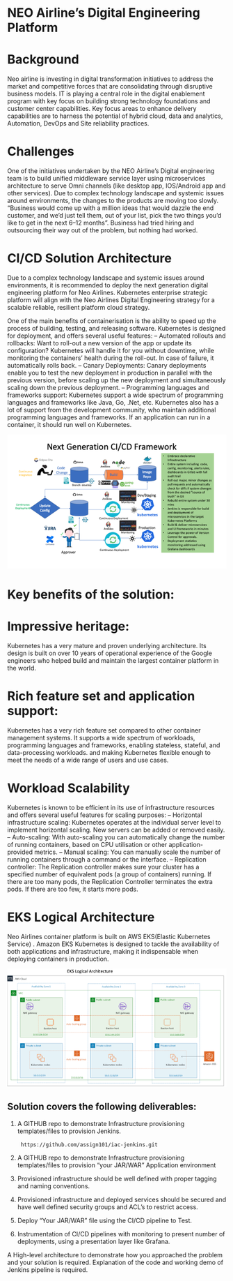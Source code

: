   # NEO Airline’s Digital Engineering Platform

# Background

Neo airline is investing in digital transformation initiatives to address the market and competitive forces that are consolidating through disruptive business models. IT is playing a central role in the digital enablement program with key focus on building strong technology foundations and customer center capabilities. Key focus areas to enhance delivery capabilities are to harness the potential of hybrid cloud, data and analytics, Automation, DevOps and Site reliability practices.

# Challenges
One of the initiatives undertaken by the NEO Airline’s Digital engineering team is to build unified middleware service layer using microservices architecture to serve Omni channels (like desktop app, IOS/Android app and other services). Due to complex technology landscape and systemic issues around environments, the changes to the products are moving too slowly. “Business would come up with a million ideas that would dazzle the end customer, and we’d just tell them, out of your list, pick the two things you’d like to get in the next 6–12 months”. Business had tried hiring and outsourcing their way out of the problem, but nothing had worked. 

# CI/CD Solution Architecture
Due to a complex technology landscape and systemic issues around environments, it is recommended to deploy the next generation digital engineering platform for Neo Airlines. 
Kubernetes enterprise strategic platform will align with the Neo Airlines Digital Engineering strategy for  a scalable reliable, resilient platform cloud strategy.

One of the main benefits of containerisation is the ability to speed up the process of building, testing, and releasing software. Kubernetes is designed for deployment, and offers several useful features:
– Automated rollouts and rollbacks: Want to roll-out a new version of the app or update its configuration? Kubernetes will handle it for you without downtime, while monitoring the containers’ health during the roll-out. In case of failure, it automatically rolls back.
– Canary Deployments: Canary deployments enable you to test the new deployment in production in parallel with the previous version, before scaling up the new deployment and simultaneously scaling down the previous deployment.
– Programming languages and frameworks support: Kubernetes support a wide spectrum of programming languages and frameworks like Java, Go, .Net, etc. Kubernetes also has a lot of support from the development community, who maintain additional programming languages and frameworks. If an application can run in a container, it should run well on Kubernetes.

![Architecture](images/architecture.png)                                       

# Key benefits of the solution:
# Impressive heritage:
Kubernetes has a very mature and proven underlying architecture. Its design is built on over 10 years of operational experience of the Google engineers who helped build and maintain the largest container platform in the world.
# Rich feature set and application support:
Kubernetes has a very rich feature set compared to other container management systems. It supports a wide spectrum of workloads, programming languages and frameworks, enabling stateless, stateful, and data-processing workloads. and making Kubernetes flexible enough to meet the needs of a wide range of users and use cases.
# Workload Scalability
Kubernetes is known to be efficient in its use of infrastructure resources and offers several useful features for scaling purposes:
– Horizontal infrastructure scaling: Kubernetes operates at the individual server level to implement horizontal scaling. New servers can be added or removed easily.
– Auto-scaling: With auto-scaling you can automatically change the number of running containers, based on CPU utilisation or other application-provided metrics.
– Manual scaling: You can manually scale the number of running containers through a command or the interface.
– Replication controller: The Replication controller makes sure your cluster has a specified number of equivalent pods (a group of containers) running. If there are too many pods, the Replication Controller terminates the extra pods. If there are too few, it starts more pods.


# EKS Logical  Architecture
Neo Airlines container platform is built on AWS EKS(Elastic Kubernetes Service) . Amazon EKS Kubernetes is designed to tackle the availability of both applications and infrastructure, making it indispensable when deploying containers in production.

![EKS](images/eks.png)


## Solution covers the following deliverables:
1)	A GITHUB repo to demonstrate Infrastructure provisioning templates/files to provision Jenkins.
        
         https://github.com/assign101/iac-jenkins.git
         
        
2)	A GITHUB repo to demonstrate Infrastructure provisioning templates/files to provision “your JAR/WAR” Application environment
3)	Provisioned infrastructure should be well defined with proper tagging and naming conventions.
4)	Provisioned infrastructure and deployed services should be secured and have well defined security groups and ACL’s to restrict access.
5)	Deploy “Your JAR/WAR” file using the CI/CD pipeline to Test.
6)	Instrumentation of CI/CD pipelines with monitoring to present number of deployments, using a presentation layer like Grafana.

A High-level architecture to demonstrate how you approached the problem and your solution is required.
Explanation of the code and working demo of Jenkins pipeline is required.
